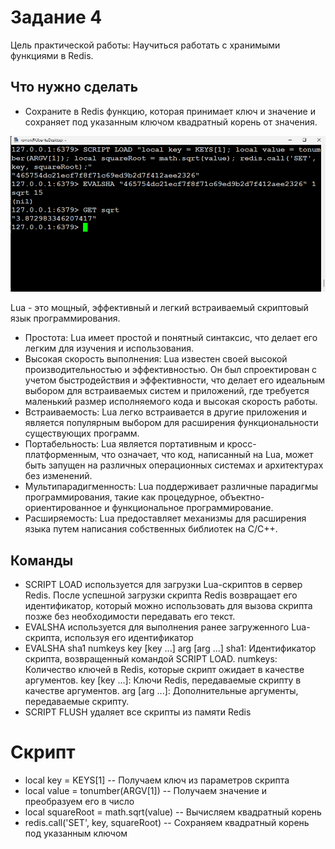 # Задание 4

Цель практической работы:
Научиться работать с хранимыми функциями в Redis.

## Что нужно сделать

* Сохраните в Redis функцию, которая принимает ключ и значение и сохраняет под указанным ключом квадратный корень от
  значения.

![task4](./img/Screenshot_1426.png)

Lua - это мощный, эффективный и легкий встраиваемый скриптовый язык программирования.

- Простота: Lua имеет простой и понятный синтаксис, что делает его легким для изучения и использования.
- Высокая скорость выполнения: Lua известен своей высокой производительностью и эффективностью. Он был спроектирован с
  учетом быстродействия и эффективности, что делает его идеальным выбором для встраиваемых систем и приложений, где
  требуется маленький размер исполняемого кода и высокая скорость работы.
- Встраиваемость: Lua легко встраивается в другие приложения и является популярным выбором для расширения
  функциональности существующих программ.
- Портабельность: Lua является портативным и кросс-платформенным, что означает, что код, написанный на Lua, может быть
  запущен на различных операционных системах и архитектурах без изменений.
- Мультипарадигменность: Lua поддерживает различные парадигмы программирования, такие как процедурное,
  объектно-ориентированное и функциональное программирование.
- Расширяемость: Lua предоставляет механизмы для расширения языка путем написания собственных библиотек на C/C++.

## Команды

* SCRIPT LOAD используется для загрузки Lua-скриптов в сервер Redis. После успешной загрузки скрипта Redis возвращает
  его
  идентификатор, который можно использовать для вызова скрипта позже без необходимости передавать его текст.
* EVALSHA используется для выполнения ранее загруженного Lua-скрипта, используя его идентификатор
* EVALSHA sha1 numkeys key [key ...] arg [arg ...]
  sha1: Идентификатор скрипта, возвращенный командой SCRIPT LOAD.
  numkeys: Количество ключей в Redis, которые скрипт ожидает в качестве аргументов.
  key [key ...]: Ключи Redis, передаваемые скрипту в качестве аргументов.
  arg [arg ...]: Дополнительные аргументы, передаваемые скрипту.
* SCRIPT FLUSH удаляет все скрипты из памяти Redis

# Cкрипт

* local key = KEYS[1] -- Получаем ключ из параметров скрипта
* local value = tonumber(ARGV[1]) -- Получаем значение и преобразуем его в число
* local squareRoot = math.sqrt(value) -- Вычисляем квадратный корень
* redis.call('SET', key, squareRoot) -- Сохраняем квадратный корень под указанным ключом
